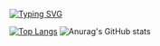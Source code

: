 [![Typing SVG](https://readme-typing-svg.herokuapp.com?font=Fira+Code&pause=1000&width=435&lines=CHRISTIAN+LUIS+PASKALIS+GINTING;CYBER+SECURITY+STUDENT;WEB+ENTHUSIAST;MACHINE+LEARNING+ENTHUSIAST)](https://git.io/typing-svg)


[![Top Langs](https://github-readme-stats.vercel.app/api/top-langs/?username=ChristLuis07&layout=donut)](https://github.com/ChristLuis07/github-readme-stats)
![Anurag's GitHub stats](https://github-readme-stats.vercel.app/api?username=ChristLuis07&show_icons=true&theme=radical)

